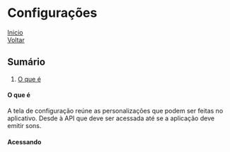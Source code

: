 # Configurações

[Inicio](https://github.com/peedroca/documentations/blob/master/Pick%20'n'%20Go/home.md#pick-n-go) </br>
[Voltar](https://github.com/peedroca/documentations/blob/master/Pick%20'n'%20Go/changelog.md#changelog)

## Sumário

1. [O que é](#O%20que%20é)

#### O que é

A tela de configuração reúne as personalizações que podem ser feitas no aplicativo. Desde à API que deve ser acessada até se a aplicação deve emitir sons.

#### Acessando


